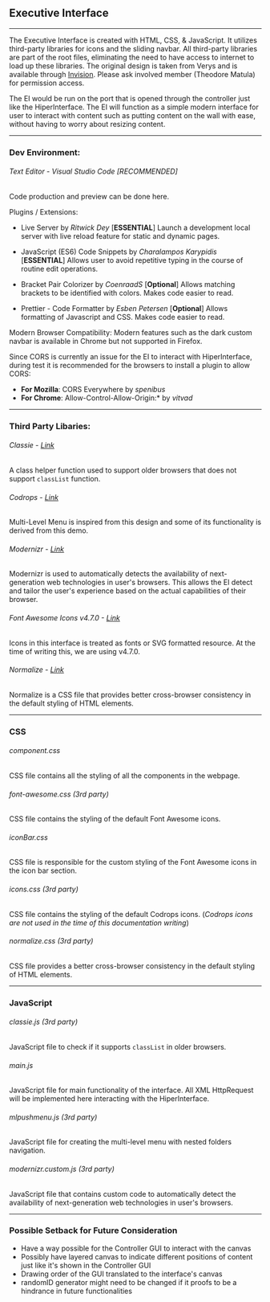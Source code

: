 ## Executive Interface

---

The Executive Interface is created with HTML, CSS, & JavaScript. It utilizes third-party libraries for icons and the sliding navbar. All third-party libraries are part of the root files, eliminating the need to have access to internet to load up these libraries. The original design is taken from Verys and is available through [Invision](https://www.invisionapp.com/). Please ask involved member (Theodore Matula) for permission access.

The EI would be run on the port that is opened through the controller just like the HiperInterface. The EI will function as a simple modern interface for user to interact with content such as putting content on the wall with ease, without having to worry about resizing content.

---

### Dev Environment:

###### Text Editor - Visual Studio Code [RECOMMENDED]

Code production and preview can be done here.

Plugins / Extensions:

- Live Server by <i>Ritwick Dey</i> [<b>ESSENTIAL</b>]
  Launch a development local server with live reload feature for static and dynamic pages.

* JavaScript (ES6) Code Snippets by <i>Charalampos Karypidis</i> [<b>ESSENTIAL</b>]
  Allows user to avoid repetitive typing in the course of routine edit operations.

- Bracket Pair Colorizer by <i>CoenraadS</i> [<b>Optional</b>]
  Allows matching brackets to be identified with colors. Makes code easier to read.

* Prettier - Code Formatter by <i>Esben Petersen</i> [<b>Optional</b>]
  Allows formatting of Javascript and CSS. Makes code easier to read.

Modern Browser Compatibility: Modern features such as the dark custom navbar is available in Chrome but not supported in Firefox.

Since CORS is currently an issue for the EI to interact with HiperInterface, during test it is recommended for the browsers to install a plugin to allow CORS:

- <b>For Mozilla</b>: CORS Everywhere by <i>spenibus</i>
- <b>For Chrome</b>: Allow-Control-Allow-Origin:\* by <i>vitvad</i>

---

### Third Party Libaries:

###### Classie - [Link](https://github.com/desandro/classie)

A class helper function used to support older browsers that does not support `classList` function.
<br>

###### Codrops - [Link](https://tympanus.net/Development/MultiLevelPushMenu/)

Multi-Level Menu is inspired from this design and some of its functionality is derived from this demo.
<br>

###### Modernizr - [Link](https://modernizr.com/download/?csstransforms3d-domprefixes-prefixes-setclasses-shiv-testallprops-testprop-teststyles)

Modernizr is used to automatically detects the availability of next-generation web technologies in user's browsers. This allows the EI detect and tailor the user's experience based on the actual capabilities of their browser.
<br>

###### Font Awesome Icons v4.7.0 - [Link](https://fontawesome.com/v4.7.0/)

Icons in this interface is treated as fonts or SVG formatted resource. At the time of writing this, we are using v4.7.0.
<br>

###### Normalize - [Link](https://github.com/necolas/normalize.css/)

Normalize is a CSS file that provides better cross-browser consistency in the default styling of HTML elements.

---

### CSS

###### component.css

CSS file contains all the styling of all the components in the webpage.

###### font-awesome.css (3rd party)

CSS file contains the styling of the default Font Awesome icons.

###### iconBar.css

CSS file is responsible for the custom styling of the Font Awesome icons in the icon bar section.

###### icons.css (3rd party)

CSS file contains the styling of the default Codrops icons. (<i>Codrops icons are not used in the time of this documentation writing</i>)

###### normalize.css (3rd party)

CSS file provides a better cross-browser consistency in the default styling of HTML elements.

---

### JavaScript

###### classie.js (3rd party)

JavaScript file to check if it supports `classList` in older browsers.

###### main.js

JavaScript file for main functionality of the interface. All XML HttpRequest will be implemented here interacting with the HiperInterface.

###### mlpushmenu.js (3rd party)

JavaScript file for creating the multi-level menu with nested folders navigation.

###### modernizr.custom.js (3rd party)

JavaScript file that contains custom code to automatically detect the availability of next-generation web technologies in user's browsers.

---

### Possible Setback for Future Consideration

- Have a way possible for the Controller GUI to interact with the canvas
- Possibly have layered canvas to indicate different positions of content just like it's shown in the Controller GUI
- Drawing order of the GUI translated to the interface's canvas
- randomID generator might need to be changed if it proofs to be a hindrance in future functionalities
